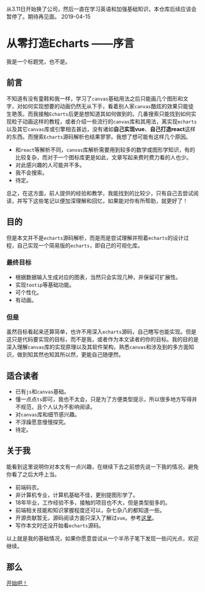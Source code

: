 从3.11日开始换了公司，然后一直在学习英语和加强基础知识，本仓库后续应该会暂停了。期待再见面。 2019-04-15
# 从零打造Echarts ——序言
我是一个标题党，也不是。
## 前言
不知道有没有童鞋和我一样，学习了`canvas`基础用法之后只能画几个图形和文字，对如何实现想要的动画仍然无从下手，看着别人家`canvas`酷炫的效果只能徒生艳羡。而我接触`Echarts`后更是想知道其如何做到的。几番搜索只能找到如何实现粒子动画这样的教程，或者介绍一些流行的`canvas`库和其用法，离实现`echarts`以及其它`canvas`库或引擎相去甚远，没有诸如**自己实现vue**、**自己打造react**这样的东西。而搜索`Echarts`源码解析也结果寥寥。我想了想可能有这样几个原因。
- 和`react`等解析不同，`canvas`库解析需要用到较多的数学或图形学知识，有的比较复杂，而对于一个图标库更是如此，文章写起来费时费力看的人也少。
- 对此感兴趣的人可能并不多。
- 我不会搜索。
- 待定。

总之，在这方面，前人提供的经验和教学，我能找到的比较少，只有自己去尝试阅读，并写下这些笔记以便加深理解和回忆，如果能对你有所帮助，就更好了！
## 目的
但是本文并不是`echarts`源码解析，而是而是尝试理解并照着`echarts`的设计过程，自己实现一个简易版的`echarts`，即自己的可视化库。
### 最终目标
- 根据数据输入生成对应的图表，当然只会实现几种，并保留可扩展性。
- 实现`tootip`等基础功能。
- 可个性化。
- 有动画。
### 但是
虽然目标看起来还算简单，也许不用深入`echarts`源码，自己瞎写也能实现。但是这只是代码要实现的目标，而不是我，或者作为本文读者的你的目标。我的目的是深入理解`canvas`库的实现原理以及其软件架构，熟悉`canvas`和涉及到的多方面知识，做到知其然也知其所以然，更能自己随便然。
## 适合读者
- 已有`js`和`canvas`基础。
- 懂一点点`ts`即可，我也不太会，只是为了方便类型提示，所以很多地方写得并不规范，且个人认为不影响阅读。
- 对`canvas`库和细节感兴趣。
- 不浮躁愿意慢慢探究。
- 待定。
## 关于我
能看到这里说明你对本文有一点兴趣，在继续下去之前想先说一下我的情况，避免你看了之后大呼上当。
- 前端码农。
- 非计算机专业，计算机基础不佳，更别提图形学了。
- 18年毕业，工作经验不多，接触的项目也不大，但是类型挺多的。
- 前端相关技能和知识掌握程度还可以，杂七杂八的都知道一些。
- 开源贡献暂无，源码阅读方面只深入了解过`vue`。参考[这里](https://github.com/webbillion/vue-notes)。
- 写作本文时还没开始看`echarts`源码。

以上就是我的基础情况，如果你愿意尝试从一个半吊子笔下发现一些闪光点，欢迎继续。
## 那么
[开始吧！](./Version1.md)
